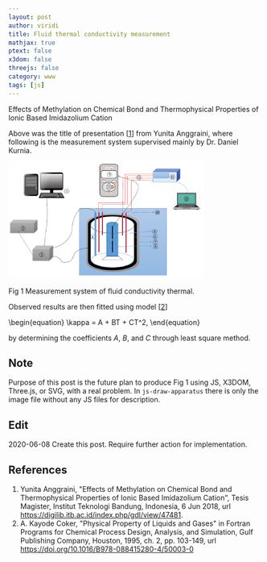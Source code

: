 ```yaml
---
layout: post
author: viridi
title: Fluid thermal conductivity measurement
mathjax: true
ptext: false
x3dom: false
threejs: false
category: www
tags: [js]
---
```


Effects of Methylation on Chemical Bond and Thermophysical Properties of Ionic Based Imidazolium Cation

Above was the title of presentation [[1](#ref1)] from Yunita Anggraini, where following is the measurement system supervised mainly by Dr. Daniel Kurnia.

![](https://github.com/dudung/abm-x/raw/master/src/experiment/js-draw-apparatus/fluid-thermal-conductivity.png)

Fig 1 Measurement system of fluid conductivity thermal.

Observed results are then fitted using model [[2](#ref2)]

\begin{equation}
\kappa = A + BT + CT^2,
\end{equation}

by determining the coefficients $A$, $B$, and $C$ through least square method.

## Note
Purpose of this post is the future plan to produce Fig 1 using JS, X3DOM, Three.js, or SVG, with a real problem. In `js-draw-apparatus` there is only the image file without any JS files for description.

## Edit
2020-06-08 Create this post. Require further action for implementation. <br />

## References
1. <a name="ref1"></a> Yunita Anggraini, "Effects of Methylation on Chemical Bond and Thermophysical Properties of Ionic Based Imidazolium Cation", Tesis Magister, Institut Teknologi Bandung, Indonesia, 6 Jun 2018, url <https://digilib.itb.ac.id/index.php/gdl/view/47481>.
2. <a name="ref2"></a> A. Kayode Coker, "Physical Property of Liquids and Gases" in Fortran Programs for Chemical Process Design, Analysis, and Simulation, Gulf Publishing Company, Houston, 1995, ch. 2, pp. 103-149, url <https://doi.org/10.1016/B978-088415280-4/50003-0>
